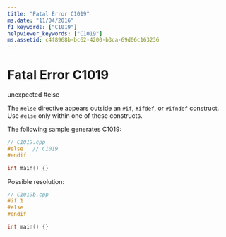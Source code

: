 ```yaml
---
title: "Fatal Error C1019"
ms.date: "11/04/2016"
f1_keywords: ["C1019"]
helpviewer_keywords: ["C1019"]
ms.assetid: c4f8968b-bc62-4200-b3ca-69d06c163236
---
```

# Fatal Error C1019

unexpected #else

The `#else` directive appears outside an `#if`, `#ifdef`, or `#ifndef` construct. Use `#else` only within one of these constructs.

The following sample generates C1019:

```cpp
// C1019.cpp
#else   // C1019
#endif

int main() {}
```

Possible resolution:

```cpp
// C1019b.cpp
#if 1
#else
#endif

int main() {}
```
